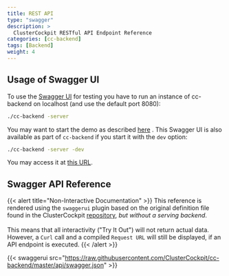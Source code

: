 ```yaml
---
title: REST API
type: "swagger"
description: >
  ClusterCockpit RESTful API Endpoint Reference
categories: [cc-backend]
tags: [Backend]
weight: 4
---
```

## Usage of Swagger UI

To use the [Swagger UI](https://swagger.io/tools/swagger-ui/) for testing you have to run an instance of cc-backend on localhost
(and use the default port 8080):

```bash
./cc-backend -server
```

You may want to start the demo as described [here](/docs/getting-started/) .
This Swagger UI is also available as part of `cc-backend` if you start it with
the `dev` option:

```bash
./cc-backend -server -dev
```

You may access it at [this URL](http://localhost:8080/swagger/).

## Swagger API Reference

{{< alert title="Non-Interactive Documentation" >}}
This reference is rendered using the `swaggerui` plugin based on the original definition file found in the ClusterCockpit [repository](https://github.com/ClusterCockpit/cc-backend/blob/master/api/swagger.json "ClusterCockpit GitHub"), *but without a serving backend*.</br></br>
This means that all interactivity ("Try It Out") will not return actual data. However, a `Curl` call and a compiled `Request URL` will still be displayed, if an API endpoint is executed.
{{< /alert >}}

{{< swaggerui src="https://raw.githubusercontent.com/ClusterCockpit/cc-backend/master/api/swagger.json" >}}
